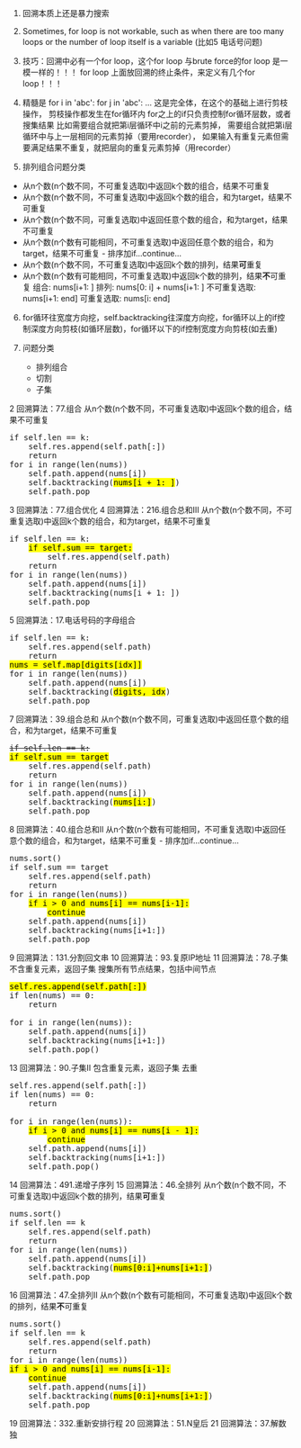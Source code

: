 1. 回溯本质上还是暴力搜索

2. Sometimes, for loop is not workable, such as when there are too many loops or
the number of loop itself is a variable (比如5 电话号问题)

3. 技巧：回溯中必有一个for loop，这个for loop 与brute force的for loop 是一模一样的！！！
for loop 上面放回溯的终止条件，来定义有几个for loop！！！

4. 精髓是
for i in 'abc':
    for j in 'abc':
        ...
这是完全体，在这个的基础上进行剪枝操作，
剪枝操作都发生在for循环内
for之上的if只负责控制for循环层数，或者搜集结果
比如需要组合就把第i层循环中i之前的元素剪掉，
需要组合就把第i层循环中与上一层相同的元素剪掉（要用recorder），
如果输入有重复元素但需要满足结果不重复，就把层向的重复元素剪掉（用recorder）


5. 排列组合问题分类
 + 从n个数(n个数不同，不可重复选取)中返回k个数的组合，结果不可重复
 + 从n个数(n个数不同，不可重复选取)中返回k个数的组合，和为target，结果不可重复
 + 从n个数(n个数不同，可重复选取)中返回任意个数的组合，和为target，结果不可重复
 + 从n个数(n个数有可能相同，不可重复选取)中返回任意个数的组合，和为target，结果不可重复 - 排序加if...continue...
 + 从n个数(n个数不同，不可重复选取)中返回k个数的排列，结果**可**重复
 + 从n个数(n个数有可能相同，不可重复选取)中返回k个数的排列，结果**不**可重复
 组合: nums[i+1: ]
 排列: nums[0: i] + nums[i+1: ]
 不可重复选取: nums[i+1: end]
 可重复选取: nums[i: end]
 
6. for循环往宽度方向挖，self.backtracking往深度方向挖，for循环以上的if控制深度方向剪枝(如循环层数)，for循环以下的if控制宽度方向剪枝(如去重)

7. 问题分类
   + 排列组合
   + 切割
   + 子集

2	回溯算法：77.组合 
从n个数(n个数不同，不可重复选取)中返回k个数的组合，结果不可重复
<pre>
if self.len == k:
    self.res.append(self.path[:])
    return
for i in range(len(nums))
    self.path.append(nums[i])
    self.backtracking(<mark>nums[i + 1: ]</mark>)
    self.path.pop
</pre>
3	回溯算法：77.组合优化
4	回溯算法：216.组合总和III 
从n个数(n个数不同，不可重复选取)中返回k个数的组合，和为target，结果不可重复
<pre>
if self.len == k:
    <mark>if self.sum == target:</mark>
        self.res.append(self.path)
    return
for i in range(len(nums))
    self.path.append(nums[i])
    self.backtracking(nums[i + 1: ])
    self.path.pop
</pre>
5	回溯算法：17.电话号码的字母组合 
<pre>
if self.len == k:
    self.res.append(self.path)
    return
<mark>nums = self.map[digits[idx]]</mark>
for i in range(len(nums))
    self.path.append(nums[i])
    self.backtracking(<mark>digits, idx</mark>)
    self.path.pop
</pre>
7	回溯算法：39.组合总和 
从n个数(n个数不同，可重复选取)中返回任意个数的组合，和为target，结果不可重复
<pre>
<s>if self.len == k:</s>
<mark>if self.sum == target</mark>
    self.res.append(self.path)
    return
for i in range(len(nums))
    self.path.append(nums[i])
    self.backtracking(<mark>nums[i:]</mark>)
    self.path.pop
</pre>
8	回溯算法：40.组合总和II
从n个数(n个数有可能相同，不可重复选取)中返回任意个数的组合，和为target，结果不可重复 - 排序加if...continue...
<pre>
nums.sort()
if self.sum == target
    self.res.append(self.path)
    return
for i in range(len(nums))
    <mark>if i > 0 and nums[i] == nums[i-1]:</mark>
        <mark>continue</mark>
    self.path.append(nums[i])
    self.backtracking(nums[i+1:])
    self.path.pop
</pre>
9	回溯算法：131.分割回文串
10	回溯算法：93.复原IP地址
11	回溯算法：78.子集
不含重复元素，返回子集
搜集所有节点结果，包括中间节点
<pre>
<mark>self.res.append(self.path[:])</mark>
if len(nums) == 0:
    return

for i in range(len(nums)):
    self.path.append(nums[i])
    self.backtracking(nums[i+1:])
    self.path.pop()
</pre>
13	回溯算法：90.子集II
包含重复元素，返回子集
去重
<pre>
self.res.append(self.path[:])
if len(nums) == 0:
    return

for i in range(len(nums)):
    <mark>if i > 0 and nums[i] == nums[i - 1]:</mark>
        <mark>continue</mark>
    self.path.append(nums[i])
    self.backtracking(nums[i+1:])
    self.path.pop()
</pre>
14	回溯算法：491.递增子序列
15	回溯算法：46.全排列
从n个数(n个数不同，不可重复选取)中返回k个数的排列，结果**可**重复
<pre>
nums.sort()
if self.len == k
    self.res.append(self.path)
    return
for i in range(len(nums))
    self.path.append(nums[i])
    self.backtracking(<mark>nums[0:i]+nums[i+1:]</mark>)
    self.path.pop
</pre>

16	回溯算法：47.全排列II
从n个数(n个数有可能相同，不可重复选取)中返回k个数的排列，结果**不**可重复
<pre>
nums.sort()
if self.len == k
    self.res.append(self.path)
    return
for i in range(len(nums))
<mark>if i > 0 and nums[i] == nums[i-1]:</mark>
    <mark>continue</mark>
    self.path.append(nums[i])
    self.backtracking(<mark>nums[0:i]+nums[i+1:]</mark>)
    self.path.pop
</pre>
19	回溯算法：332.重新安排行程
20	回溯算法：51.N皇后
21	回溯算法：37.解数独




